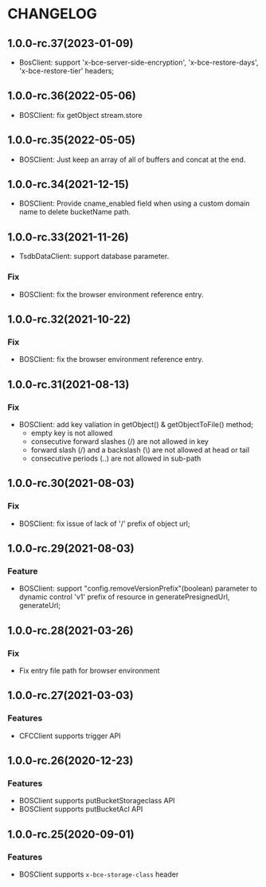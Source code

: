 # CHANGELOG
## 1.0.0-rc.37(2023-01-09)

- BosClient: support 'x-bce-server-side-encryption', 'x-bce-restore-days', 'x-bce-restore-tier' headers;

## 1.0.0-rc.36(2022-05-06)

- BOSClient: fix getObject stream.store

## 1.0.0-rc.35(2022-05-05)

- BOSClient: Just keep an array of all of buffers and concat at the end.

## 1.0.0-rc.34(2021-12-15)

- BOSClient: Provide cname_enabled field when using a custom domain name to delete bucketName path.

## 1.0.0-rc.33(2021-11-26)

- TsdbDataClient: support database parameter.

### Fix

- BOSClient: fix the browser environment reference entry.

## 1.0.0-rc.32(2021-10-22)

### Fix

- BOSClient: fix the browser environment reference entry.

## 1.0.0-rc.31(2021-08-13)

### Fix

- BOSClient: add key valiation in getObject() & getObjectToFile() method;
  - empty key is not allowed
  - consecutive forward slashes (/) are not allowed in key
  - forward slash (/) and a backslash (\\) are not allowed at head or tail
  - consecutive periods (..) are not allowed in sub-path

## 1.0.0-rc.30(2021-08-03)

### Fix

- BOSClient: fix issue of lack of '/' prefix of object url;

## 1.0.0-rc.29(2021-08-03)

### Feature

- BOSClient: support "config.removeVersionPrefix"(boolean) parameter to dynamic control 'v1' prefix of resource in generatePresignedUrl, generateUrl;

## 1.0.0-rc.28(2021-03-26)

### Fix

- Fix entry file path for browser environment

## 1.0.0-rc.27(2021-03-03)

### Features

- CFCClient supports trigger API

## 1.0.0-rc.26(2020-12-23)

### Features

- BOSClient supports putBucketStorageclass API
- BOSClient supports putBucketAcl API

## 1.0.0-rc.25(2020-09-01)

### Features

- BOSClient supports `x-bce-storage-class` header
